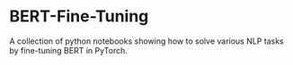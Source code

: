 # BERT-Fine-Tuning
A collection of python notebooks showing how to solve various NLP tasks by fine-tuning BERT in PyTorch.
